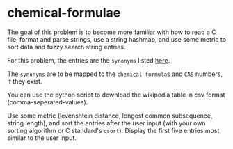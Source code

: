# chemical-formulae

The goal of this problem is to become more familiar with how to read a C file,
format and parse strings, use a string hashmap, and use some metric to sort
data and fuzzy search string entries.

For this problem, the entries are the `synonyms` listed [here](https://en.wikipedia.org/wiki/Glossary_of_chemical_formulae).

The `synonyms` are to be mapped to the `chemical formula`s and `CAS` numbers, if they exist.

You can use the python script to download the wikipedia table in csv format (comma-seperated-values).

Use some metric (levenshtein distance, longest common subsequence, string length), and sort
the entries after the user input (with your own sorting algorithm or C standard's `qsort`). Display
the first five entries most similar to the user input.
